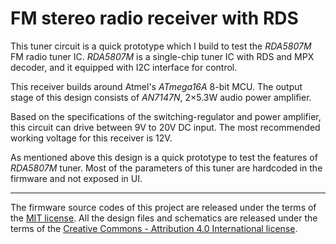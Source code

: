 # FM stereo radio receiver with RDS

This tuner circuit is a quick prototype which I build to test the *RDA5807M* FM radio tuner IC. *RDA5807M* is a single-chip tuner IC with RDS and MPX decoder, and it equipped with I2C interface for control. 

This receiver builds around Atmel's *ATmega16A* 8-bit MCU. The output stage of this design consists of *AN7147N*, 2×5.3W audio power amplifier. 

Based on the specifications of the switching-regulator and power amplifier, this circuit can drive between 9V to 20V DC input. The most recommended working voltage for this receiver is 12V.

As mentioned above this design is a quick prototype to test the features of *RDA5807M* tuner. Most of the parameters of this tuner are hardcoded in the firmware and not exposed in UI. 

-------------------------------------------------------------------------------------------------------------------------

The firmware source codes of this project are released under the terms of the [MIT license](https://github.com/dilshan/rda5807m-receiver/blob/master/LICENSE). All the design files and schematics are released under the terms of the [Creative Commons - Attribution 4.0 International license](https://creativecommons.org/licenses/by/4.0/). 
